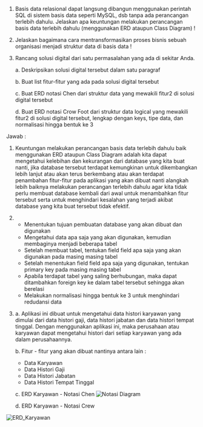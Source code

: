 1. Basis data relasional dapat langsung dibangun menggunakan perintah SQL di sistem basis data seperti MySQL, dsb tanpa ada perancangan terlebih dahulu. Jelaskan apa keuntungan melakukan perancangan basis data terlebih dahulu (menggunakan ERD ataupun Class Diagram) !
2. Jelaskan bagaimana cara mentransformasikan proses bisnis sebuah organisasi menjadi struktur data di basis data !
3. Rancang solusi digital dari satu permasalahan yang ada di sekitar Anda. 

   a. Deskripsikan solusi digital tersebut dalam satu paragraf
   
   b. Buat list fitur-fitur yang ada pada solusi digital tersebut
   
   c. Buat ERD notasi Chen dari struktur data yang mewakili fitur2 di solusi digital tersebut
   
   d. Buat ERD notasi Crow Foot dari struktur data logical yang mewakili fitur2 di solusi digital tersebut, lengkap dengan keys, tipe data, dan normalisasi hingga bentuk ke 3

Jawab :
1. Keuntungan melakukan perancangan basis data terlebih dahulu baik menggunakan ERD ataupun Class Diagram adalah kita dapat mengetahui kelebihan dan kekurangan dari database yang kita buat nanti, jika database tersebut terdapat kemungkinan untuk dikembangkan lebih lanjut atau akan terus berkembang atau akan terdapat penambahan fitur-fitur pada aplikasi yang akan dibuat nanti alangkah lebih baiknya melakukan perancangan terlebih dahulu agar kita tidak perlu membuat database kembali dari awal untuk menambahkan fitur tersebut serta untuk menghindari kesalahan yang terjadi akibat database yang kita buat tersebut tidak efektif.
2. - Menentukan tujuan pembuatan database yang akan dibuat dan digunakan
   - Mengetahui data apa saja yang akan digunakan, kemudian membaginya menjadi beberapa tabel
   - Setelah membuat tabel, tentukan field field apa saja yang akan digunakan pada masing masing tabel
   - Setelah menentukan field field apa saja yang digunakan, tentukan primary key pada masing masing tabel
   - Apabila terdapat tabel yang saling berhubungan, maka dapat ditambahkan foreign key ke dalam tabel tersebut sehingga akan berelasi
   - Melakukan normalisasi hingga bentuk ke 3 untuk menghindari redudansi data
3. a. Aplikasi ini dibuat untuk mengetahui data histori karyawan yang dimulai dari data histori gaji, data histori jabatan dan data histori tempat tinggal. Dengan menggunakan aplikasi ini, maka perusahaan atau karyawan dapat mengetahui histori dari setiap karyawan yang ada dalam perusahaannya.

   b. Fitur - fitur yang akan dibuat nantinya antara lain :
      - Data Karyawan
      - Data Histori Gaji
      - Data Histori Jabatan
      - Data Histori Tempat Tinggal
 
   c. ERD Karyawan - Notasi Chen
   ![Notasi Diagram](https://user-images.githubusercontent.com/49604034/164362635-c9988dc2-0f8c-4fc8-9459-b577063d543e.jpg)
   
   d. ERD Karyawan - Notasi Crew
   
  ![ERD_Karyawan](https://user-images.githubusercontent.com/49604034/164363238-5fe6d71d-6120-4f01-880f-510b80c8cd26.jpg)
